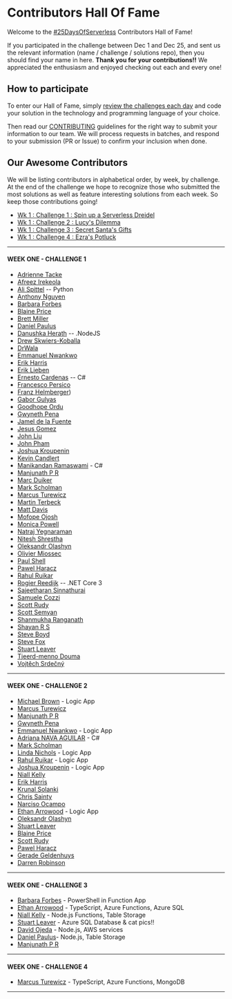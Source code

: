 # Contributors Hall Of Fame

Welcome to the [#25DaysOfServerless](https://aka.ms/25daysofserverless) Contributors Hall of Fame! 

If you participated in the challenge between Dec 1 and Dec 25, and sent us the relevant information (name / challenge / solutions repo), then you should find your name in here. **Thank you for your contributions!!** We appreciated the enthusiasm and enjoyed checking out each and every one!

## How to participate

To enter our Hall of Fame, simply [review the challenges each day](https://dev.to/azure/25-days-of-serverless-content-collection-3baj) and code your solution in the technology and programming language of your choice. 

Then read our [CONTRIBUTING](https://github.com/microsoft/25-days-of-serverless/blob/master/CONTRIBUTING.md) guidelines for the right way to submit your information to our team. We will process requests in batches, and respond to your submission (PR or Issue) to confirm your inclusion when done.


## Our Awesome Contributors

We will be listing contributors in alphabetical order, by week, by challenge. At the end of the challenge we hope to recognize those who submitted the most solutions as well as feature interesting solutions from each week. So keep those contributions going!

 * [Wk 1 : Challenge 1 : Spin up a Serverless Dreidel ](#week-one---challenge-1)
 * [Wk 1 : Challenge 2 : Lucy's Dilemma ](#week-one---challenge-2)
 * [Wk 1 : Challenge 3 : Secret Santa's Gifts](#week-one---challenge-3)
 * [Wk 1 : Challenge 4 : Ezra's Potluck ](#week-one---challenge-4)

<hr/>

#### WEEK ONE - CHALLENGE 1 

 * [Adrienne Tacke](https://github.com/adriennetacke/25-days-of-serverless-2019/tree/master/day-1-dreidel-spin)
 * [Afreez Irekeola](https://github.com/Hayfeez/25daysofserverless/tree/master/Day%201%20-%20Serverless%20Driedel)
 * [Ali Spittel](https://github.com/aspittel/25-days-serverless/tree/master/dreidel) -- Python
 * [Anthony Nguyen](https://github.com/anthonyx21/25-days-of-serverless-solutions/tree/master/day1)
 * [Barbara Forbes](https://github.com/Ba4bes/25daysofserverless/tree/master/Day1Dreidel) 
 * [Blaine Price](https://github.com/wbprice/25-days-of-serverless-2019-solutions/tree/master/1) 
 * [Brett Miller](https://github.com/brettmillerb/25-days-of-serverless/tree/week1/challenge1) 
 * [Daniel Paulus](https://github.com/dpnl87/25daysofserverless2019/tree/master/src/dreidelHttp)
 * [Danushka Herath](https://github.com/Danushka96/25-days-of-serverless-challenge/tree/master/day-1) -- .NodeJS
 * [Drew Skwiers-Koballa](https://github.com/dzsquared/25-days-of-serverless-day1) 
 * [DrWala](https://github.com/DrWala/25-days-serverless-day-1) 
 * [Emmanuel Nwankwo](https://github.com/emmanuelnwankwo/25DaysOfServerless/tree/master/Challenge1) 
 * [Erik Harris](https://github.com/ncsuWolfpack/25DaysOfServerless-Challenge1.git)
 * [Erik Lieben](https://github.com/eriklieben/25daysofserverless2019/tree/master/day1)
 * [Ernesto Cardenas](https://github.com/fisica3/25DaysOfServerless/blob/master/Prueba20/DreidelApi.cs) -- C# 
 * [Francesco Persico](https://github.com/francescopersico/25-days-of-serverless-solutions/tree/day-1) 
 * [Franz Helmberger](https://github.com/FranzHelm/hlc.25daysofserverless)) 
 * [Gabor Gulyas](https://github.com/Bhawk90/25days-of-serverless/tree/master/day-1) 
 * [Goodhope Ordu](https://github.com/goody-h/25DaysOfServerless/tree/master/day1) 
 * [Gwyneth Pena](https://github.com/madebygps/25-days-of-serverless-2019/tree/master/day_01) 
 * [Jamel de la Fuente](https://github.com/superjamel/Day1ServerlessChallenge) 
 * [Jesus Gomez](https://github.com/evuz/25-days-of-serverless-code/tree/master/Day-01) 
 * [John Liu](https://github.com/johnnliu/25-days-of-serverless/tree/master/solutions/w1-c1)
 * [John Pham](https://github.com/JohnPhamous/25-days-of-serverless-code/tree/master/Dreidel)
 * [Joshua Kroupenin](https://github.com/joshuakroupenin/dreidel) 
 * [Kevin Candlert](https://github.com/KevinJCandlert/25-days-of-serverless-submissions/tree/master/25-days-of-serverless/day-1)
 * [Manikandan Ramaswami](https://github.com/manikandanramaswami/Serverless/tree/master/1-A-Basic-Function) - C#
 * [Manjunath P R](https://github.com/mangzee/25daysofserverless/tree/master/Day1)
 * [Marc Duiker](https://github.com/marcduiker/25daysofserverless2019)
 * [Mark Scholman](https://github.com/markscholman/25DaysOfServerless2019/tree/master/191201) 
 * [Marcus Turewicz](https://github.com/marcusturewicz/25-days-of-serverless-challenge/tree/master/Day-01)
 * [Martin Terbeck](https://github.com/martinterbeck/25dayofserverless2019/tree/master/Day1) 
 * [Matt Davis](https://github.com/da5is/25DaysOfServerlessDay1/tree/master)
 * [Mofope Ojosh](https://github.com/mofopeojosh/serverless-dreidel)
 * [Monica Powell](https://github.com/M0nica/25-days-of-serverless/tree/master/dreidel) 
 * [Natraj Yegnaraman](https://github.com/rajyraman/25-days-of-serverless/tree/master/week-1/challenge-1/dreidel)
 * [Nitesh Shrestha](https://github.com/niteshrestha/25-days-of-serverless/tree/master/src/Challenge%201) 
 * [Oleksandr Olashyn](https://github.com/OOlashyn/25-days-of-serverless/tree/master/week-1/challenge-1) 
 * [Olivier Miossec](https://github.com/omiossec/25-days-of-serverless-omc/tree/master/1-12)
 * [Paul Shell](https://github.com/CloudExperiment/25-days-of-serverless/tree/master/week-1/challenge-1) 
 * [Pawel Haracz](https://github.com/PawelHaracz/25daysofserverless/tree/master/day1) 
 * [Rahul Ruikar](https://github.com/rahulruikar/25DaysOfServerless/tree/master/Day1)
 * [Rogier Reedijk](https://github.com/xs4free/25-days-of-serverless-2019/tree/master/Day1) -- .NET Core 3
 * [Sajeetharan Sinnathurai](https://github.com/sajeetharan/25daysofserverless-spin-the-dreidel)
 * [Samuele Cozzi](https://github.com/samuele-cozzi/25-days-of-serverless-code/tree/master/week-1) 
 * [Scott Rudy](https://github.com/scottrudy/25-days-of-serverless-dotnet) 
 * [Scott Semyan](https://github.com/ssemyan/25DaysOfServerless2019/tree/master/Day-1)
 * [Shanmukha Ranganath](https://github.com/shanranm/25DaysOfServerless/tree/master/Challenge1) 
 * [Shayan R S](https://github.com/Shayanrs31/25-days-of-serverless)
 * [Steve Boyd](https://github.com/Steve-Boyd/25daysofserverless2019/tree/master/week-1/day-1) 
 * [Steve Fox](https://github.com/uofifox/25daysofserverless2019/tree/master/day1) 
 * [Stuart Leaver](https://github.com/stuartleaver/25-days-of-serverless/tree/master/01-serverless-dreidel)
 * [Tjeerd-menno Douma](https://github.com/Tjeerd-menno/25DaysOfServerless/tree/master/day1) 
 * [Vojtěch Srdečný](https://github.com/srdecny/serverless/tree/master/week-1/challenge-1) 

<hr/>

#### WEEK ONE - CHALLENGE 2

 * [Michael Brown](https://github.com/aguywithcode/25-days-of-serverless/tree/solutions/week-1/challenge-2) - Logic App
 * [Marcus Turewicz](https://github.com/marcusturewicz/25-days-of-serverless-challenge/tree/master/Day-02)
 * [Manjunath P R](https://github.com/mangzee/25daysofserverless/tree/master/Day2)
 * [Gwyneth Pena](https://github.com/madebygps/25-days-of-serverless-2019/tree/master/day_02)
 * [Emmanuel Nwankwo](https://github.com/emmanuelnwankwo/25DaysOfServerless/tree/master/Challenge2) - Logic App
 * [Adriana NAVA AGUILAR](https://github.com/tennamiqui/25-days-of-serverless/tree/master/week-1/challenge-2) - C#
 * [Mark Scholman](https://github.com/markscholman/25DaysOfServerless2019/tree/master/191201)
 * [Linda Nichols](https://github.com/lynnaloo/25-days-of-serverless-solutions/tree/master/keep-the-candles-burning) - Logic App
 * [Rahul Ruikar](https://github.com/rahulruikar/25DaysOfServerless/tree/master/Day2) - Logic App
 * [Joshua Kroupenin](https://github.com/joshuakroupenin/lucyshedule) - Logic App
 * [Niall Kelly](https://github.com/nkelly75/25-days-of-serverless/tree/master/day01)
 * [Erik Harris](https://github.com/ncsuWolfpack/25DaysOfServerless-Challenge1.git)
 * [Krunal Solanki](https://github.com/krunalsolanki/25DaysOfServerless/tree/master/Challenge2)
 * [Chris Sainty](https://github.com/chrissainty/25DaysOfServerless/tree/master/Day1)
 * [Narciso Ocampo](https://github.com/nardsocampo/25DaysOfServerless/tree/master/week-1/challenge-2)
 * [Ethan Arrowood](https://github.com/Ethan-Arrowood/25-days-of-serverless-2019/tree/master/LucyDilemma) - Logic App
 * [Oleksandr Olashyn](https://github.com/OOlashyn/DWC-25-days-of-serverless/tree/master/week-1/challenge-2/PowerAutomate)
 * [Stuart Leaver](https://github.com/stuartleaver/25-days-of-serverless/tree/master/02-task-scheduler)
 * [Blaine Price](https://github.com/wbprice/25-days-of-serverless-2019-solutions/tree/master/2)
 * [Scott Rudy](https://github.com/scottrudy/25-days-of-serverless-dotnet/day02)
 * [Pawel Haracz](https://github.com/PawelHaracz/25daysofserverless/tree/master/Day2)
 * [Gerade Geldenhuys](https://github.com/GeradeDev/25-days-of-serverless/tree/challenges/week-1/challenge-2)
 * [Darren Robinson](https://github.com/microsoft/25-days-of-serverless/pull/68/commits/496ed8f1ea9ae86a37b79df2c30897c7d8ec4f26)

<hr/>

#### WEEK ONE - CHALLENGE 3

 * [Barbara Forbes](https://github.com/Ba4bes/25daysofserverless/tree/master/Day3FurryFriends) - PowerShell in Function App
 * [Ethan Arrowood](https://github.com/Ethan-Arrowood/25-days-of-serverless-2019/tree/master/SecretSanta) - TypeScript, Azure Functions, Azure SQL
 * [Niall Kelly](https://github.com/nkelly75/25-days-of-serverless/tree/master/day03) - Node.js Functions, Table Storage
 * [Stuart Leaver](https://github.com/stuartleaver/25-days-of-serverless/tree/master/03-webhooks) - Azure SQL Database & cat pics!!
 * [David Ojeda](https://github.com/davidojedalopez/day-03) - Node.js, AWS services
 * [Daniel Paulus](https://github.com/dpnl87/25daysofserverless2019/tree/master/src/secretSantaHttp)- Node.js, Table Storage
 * [Manjunath P R](https://github.com/mangzee/25daysofserverless/tree/master/Day3)
 
<hr/>

#### WEEK ONE - CHALLENGE 4 

 * [Marcus Turewicz](https://github.com/marcusturewicz/25-days-of-serverless-challenge/tree/master/Day-04) - TypeScript, Azure Functions, MongoDB

<hr/>
